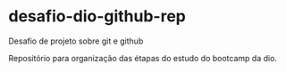 # desafio-dio-github-rep
Desafio de projeto sobre git e github

Repositório para organização das étapas do estudo do bootcamp da dio.
